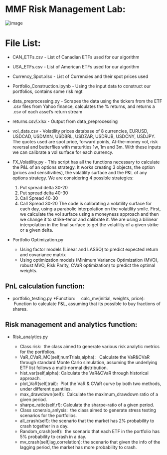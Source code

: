 # MMF Risk Management Lab:
![image](https://user-images.githubusercontent.com/63087922/126183585-14dbd673-5d69-47f6-b991-708fd637e24d.png)


# File List:

* CAN_ETFs.csv - List of Canadian ETFs used for our algorithm
* USA_ETFs.csv - List of American ETFs used for our algorithm 
* Currency_Spot.xlsx - List of Currencies and their spot prices used
* Portfolio_Construction.ipynb - Using the input data to construct our portfolios, contains some risk mgt
* data_preprocessing.py - Scrapes the data using the tickers from the ETF .csv files from Yahoo finance, calculates the % returns, and returns a .csv of each asset’s return stream
* returns.csv/.xlsx - Output from data_preprocessing
* vol_data.csv - Volatility prices database of 8 currencies, EURUSD, USDCAD, USDMXN, USDBRL, USDZAR, USDRUB, USDCNY, USDJPY. The quotes used are spot price, forward points, At-the-money vol, risk reversal and butterflies with maturities 1w, 1m and 3m. With these inputs we can calibrate a vol surface for each currency. 
* FX_Volatility.py - This script has all the functions necessary to calculate the P&L of an options strategy. It works creating 3 objects, the option (prices and sensitivities), the volatility surface and the P&L of any options strategy. We are considering 4 possible strategies:
	1.	Put spread delta 30-20
	2.	Put spread delta 40-30
	3.	Call Spread 40-30 
	4.	Call Spread 30-20
The code is calibrating a volatility surface for each day, using a parabolic interpolation on the volatility smile. First, we calculate the vol surface using a moneyness approach and then we change it to strike-tenor and calibrate it. We are using a bilinear interpolation in the final surface to get the volatility of a given strike or a given delta. 

* Portfolio Optimization.py
	* Using factor models (Linear and LASSO) to predict expected return and covariance matrix 
	* Using optimization models (Minimum Variance Optimization (MVO), robust MVO, Risk Parity, CVaR optimization) to predict the optimal weights.

## PnL calculation function:


* portfolio_testing.py
	*Function:
    calc_mv(initial, weights, price):  Function to calculate P&L, assuming that its possible to buy fractions of shares. 

## Risk management and analytics function:


* Risk_analytics.py

	* Class risk:  the class aimed to generate various risk analytic metrics for the portfolios. 
	* VaR_CVaR_MC(self,numTrials,alpha):   Calculate the VaR&CVaR through standard Monte Carlo simulation, assuming the underlying ETF list follows a multi-normal distribution. 
	* hist_var(self,alpha): Calculate the VaR&CVaR through historical approach. 
	* plot_VaR(self,trail):  Plot the VaR & CVaR curve by both two methods, under different quantiles. 
	* max_drawdown(self):  Calculate the maximum_drawdown ratio of a given period. 
	* sharpe_ratio(self,rf): Calculate the sharpe-ratio of a given period. 
	* Class scneraio_anlysis:  the class aimed to generate stress testing scenarios for the portfolios. 
	* all_crash(self): the scenario that the market has 2% probability to crash together in a day. 
	* Random_crash(self):  the scenario that each ETF in the portfolio has 5% probability to crash in a day. 
	* mv_crash(self,lag,correlation): the scenario that given the info of the lagging period, the market has more probability to crash.
  

